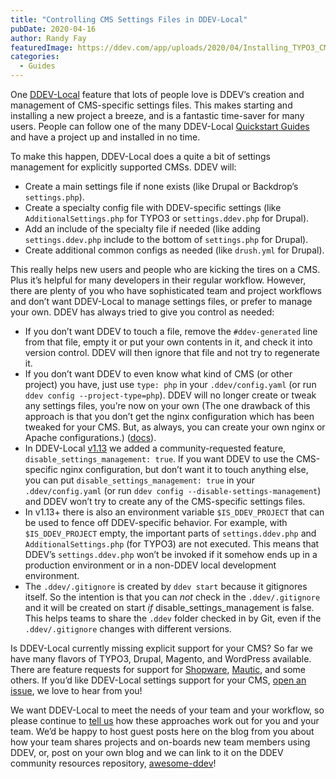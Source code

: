 ```yaml
---
title: "Controlling CMS Settings Files in DDEV-Local"
pubDate: 2020-04-16
author: Randy Fay
featuredImage: https://ddev.com/app/uploads/2020/04/Installing_TYPO3_CMS.png
categories:
  - Guides
---
```


One [DDEV-Local](http://github.com/drud/ddev) feature that lots of people love is DDEV’s creation and management of CMS-specific settings files. This makes starting and installing a new project a breeze, and is a fantastic time-saver for many users. People can follow one of the many DDEV-Local [Quickstart Guides](https://ddev.readthedocs.io/en/stable/users/cli-usage/#quickstart-guides) and have a project up and installed in no time.

To make this happen, DDEV-Local does a quite a bit of settings management for explicitly supported CMSs. DDEV will:

- Create a main settings file if none exists (like Drupal or Backdrop’s `settings.php`).
- Create a specialty config file with DDEV-specific settings (like `AdditionalSettings.php` for TYPO3 or `settings.ddev.php` for Drupal).
- Add an include of the specialty file if needed (like adding `settings.ddev.php` include to the bottom of `settings.php` for Drupal).
- Create additional common configs as needed (like `drush.yml` for Drupal).

This really helps new users and people who are kicking the tires on a CMS. Plus it’s helpful for many developers in their regular workflow. However, there are plenty of you who have sophisticated team and project workflows and don’t want DDEV-Local to manage settings files, or prefer to manage your own. DDEV has always tried to give you control as needed:

- If you don’t want DDEV to touch a file, remove the `#ddev-generated` line from that file, empty it or put your own contents in it, and check it into version control. DDEV will then ignore that file and not try to regenerate it.
- If you don’t want DDEV to even know what kind of CMS (or other project) you have, just use `type: php` in your `.ddev/config.yaml` (or run `ddev config --project-type=php`). DDEV will no longer create or tweak any settings files, you’re now on your own (The one drawback of this approach is that you don’t get the nginx configuration which has been tweaked for your CMS. But, as always, you can create your own nginx or Apache configurations.) ([docs](https://ddev.readthedocs.io/en/stable/users/extend/customization-extendibility/)).
- In DDEV-Local [v1.13](https://github.com/drud/ddev/releases) we added a community-requested feature, `disable_settings_management: true`. If you want DDEV to use the CMS-specific nginx configuration, but don’t want it to touch anything else, you can put `disable_settings_management: true` in your `.ddev/config.yaml` (or run `ddev config --disable-settings-management`) and DDEV won’t try to create any of the CMS-specific settings files.
- In v1.13+ there is also an environment variable `$IS_DDEV_PROJECT` that can be used to fence off DDEV-specific behavior. For example, with `$IS_DDEV_PROJECT` empty, the important parts of `settings.ddev.php` and `AdditionalSettings.php` (for TYPO3) are not executed. This means that DDEV’s `settings.ddev.php` won’t be invoked if it somehow ends up in a production environment or in a non-DDEV local development environment.
- The `.ddev/.gitignore` is created by `ddev start` because it gitignores itself. So the intention is that you can _not_ check in the `.ddev/.gitignore` and it will be created on start _if_ disable_settings_management is false. This helps teams to share the `.ddev` folder checked in by Git, even if the `.ddev/.gitignore` changes with different versions.

Is DDEV-Local currently missing explicit support for your CMS? So far we have many flavors of TYPO3, Drupal, Magento, and WordPress available. There are feature requests for support for [Shopware](https://github.com/drud/ddev/issues/1988), [Mautic](https://github.com/drud/ddev/issues/2154), and some others. If you’d like DDEV-Local settings support for your CMS, [open an issue](https://github.com/drud/ddev/issues/new/choose), we love to hear from you!

We want DDEV-Local to meet the needs of your team and your workflow, so please continue to [tell us](https://ddev.readthedocs.io/en/stable/#support-and-user-contributed-documentation) how these approaches work out for you and your team. We’d be happy to host guest posts here on the blog from you about how your team shares projects and on-boards new team members using DDEV, or, post on your own blog and we can link to it on the DDEV community resources repository, [awesome-ddev](http://github.com/drud/awesome-ddev)!
